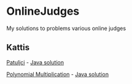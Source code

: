# OnlineJudges
My solutions to problems various online judges

## Kattis
[Patuljci](https://open.kattis.com/problems/patuljci) - [Java solution](/Kattis/Patuljci.java)

[Polynomial Multiplication](https://open.kattis.com/problems/polymul1) - [Java solution](/Kattis/PolynomialMultiplication.java)
